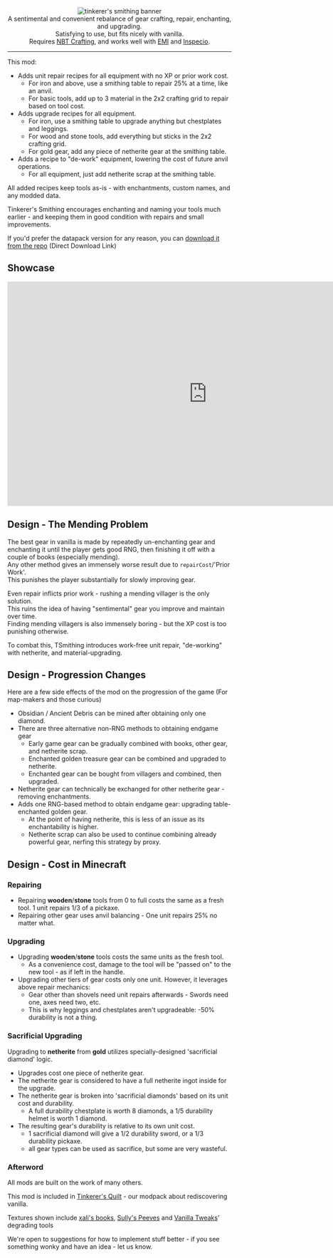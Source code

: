 <center><img alt="tinkerer's smithing banner" src="https://user-images.githubusercontent.com/55819817/184476819-6cf95348-93da-4bc2-9582-ba32ee0364bd.png" /></center>

<center>A sentimental and convenient rebalance of gear crafting, repair, enchanting, and upgrading.<br/>
Satisfying to use, but fits nicely with vanilla.<br/>
Requires <a href="https://modrinth.com/mod/nbt-crafting">NBT Crafting</a>, and works well with <a href="https://modrinth.com/mod/emi">EMI</a> and <a href="https://modrinth.com/mod/inspecio">Inspecio</a>.
</center>

---

This mod:
- Adds unit repair recipes for all equipment with no XP or prior work cost.
    - For iron and above, use a smithing table to repair 25% at a time, like an anvil.
    - For basic tools, add up to 3 material in the 2x2 crafting grid to repair based on tool cost.
- Adds upgrade recipes for all equipment.
    - For iron, use a smithing table to upgrade anything but chestplates and leggings.
    - For wood and stone tools, add everything but sticks in the 2x2 crafting grid.
    - For gold gear, add any piece of netherite gear at the smithing table.
- Adds a recipe to "de-work" equipment, lowering the cost of future anvil operations.
    - For all equipment, just add netherite scrap at the smithing table.

All added recipes keep tools as-is - with enchantments, custom names, and any modded data.

Tinkerer's Smithing encourages enchanting and naming your tools much earlier - and keeping them in good condition with repairs and small improvements.

If you'd prefer the datapack version for any reason, you can [download it from the repo](https://download-directory.github.io/?url=https://github.com/sisby-folk/tinkerers-smithing/tree/main/src/main/resources) (Direct Download Link)

## Showcase

<iframe width="896" height="504" src="https://www.youtube.com/embed/q7KKN9hn7Uo" title="YouTube video player" frameborder="0" allow="accelerometer; autoplay; clipboard-write; encrypted-media; gyroscope; picture-in-picture" allowfullscreen></iframe>

## Design - The Mending Problem

The best gear in vanilla is made by repeatedly un-enchanting gear and enchanting it until the player gets good RNG, then finishing it off with a couple of books (especially mending).<br/>
Any other method gives an immensely worse result due to `repairCost`/'Prior Work'.<br/>
This punishes the player substantially for slowly improving gear.

Even repair inflicts prior work - rushing a mending villager is the only solution.<br/>
This ruins the idea of having "sentimental" gear you improve and maintain over time.<br/>
Finding mending villagers is also immensely boring - but the XP cost is too punishing otherwise.

To combat this, TSmithing introduces work-free unit repair, "de-working" with netherite, and material-upgrading.

## Design - Progression Changes

Here are a few side effects of the mod on the progression of the game (For map-makers and those curious)

- Obsidian / Ancient Debris can be mined after obtaining only one diamond.
- There are three alternative non-RNG methods to obtaining endgame gear
    - Early game gear can be gradually combined with books, other gear, and netherite scrap.
    - Enchanted golden treasure gear can be combined and upgraded to netherite.
    - Enchanted gear can be bought from villagers and combined, then upgraded.
- Netherite gear can technically be exchanged for other netherite gear - removing enchantments.
- Adds one RNG-based method to obtain endgame gear: upgrading table-enchanted golden gear.
    - At the point of having netherite, this is less of an issue as its enchantability is higher.
    - Netherite scrap can also be used to continue combining already powerful gear, nerfing this strategy by proxy.

## Design - Cost in Minecraft

### Repairing
- Repairing **wooden**/**stone** tools from 0 to full costs the same as a fresh tool. 1 unit repairs 1/3 of a pickaxe.
- Repairing other gear uses anvil balancing - One unit repairs 25% no matter what.

### Upgrading
- Upgrading **wooden**/**stone** tools costs the same units as the fresh tool.
    - As a convenience cost, damage to the tool will be "passed on" to the new tool - as if left in the handle.
- Upgrading other tiers of gear costs only one unit. However, it leverages above repair mechanics:
    - Gear other than shovels need unit repairs afterwards - Swords need one, axes need two, etc.
    - This is why leggings and chestplates aren't upgradeable: -50% durability is not a thing.

### Sacrificial Upgrading
Upgrading to **netherite** from **gold** utilizes specially-designed 'sacrificial diamond' logic.

- Upgrades cost one piece of netherite gear.
- The netherite gear is considered to have a full netherite ingot inside for the upgrade.
- The netherite gear is broken into 'sacrificial diamonds' based on its unit cost and durability.
    - A full durability chestplate is worth 8 diamonds, a 1/5 durability helmet is worth 1 diamond.
- The resulting gear's durability is relative to its own unit cost.
    - 1 sacrificial diamond will give a 1/2 durability sword, or a 1/3 durability pickaxe.
    - all gear types can be used as sacrifice, but some are very wasteful.

### Afterword

All mods are built on the work of many others.

This mod is included in [Tinkerer's Quilt](https://modrinth.com/modpack/tinkerers-quilt) - our modpack about rediscovering vanilla.

Textures shown include [xali's books](https://www.curseforge.com/minecraft/texture-packs/xalis-enchanted-books), [Sully's Peeves](https://www.curseforge.com/minecraft/texture-packs/sullys-peeves) and [Vanilla Tweaks](https://vanillatweaks.net/picker/resource-packs/)' degrading tools

We're open to suggestions for how to implement stuff better - if you see something wonky and have an idea - let us know.
